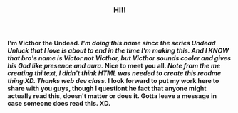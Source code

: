<header>
<h3>
<!--
  <<< Author notes: Course header >>>
  Include a 1280×640 image, course title in sentence case, and a concise description in emphasis.
  In your repository settings: enable template repository, add your 1280×640 social image, auto delete head branches.
  Add your open source license, GitHub uses MIT license.
-->
HI!!
</h3>
</header>

<!--
  <<< Author notes: Step 1 >>>
  Choose 3-5 steps for your course.
  The first step is always the hardest, so pick something easy!
  Link to docs.github.com for further explanations.
  Encourage users to open new tabs for steps!
-->

<h4>I'm Victhor the Undead. <i>I'm doing this name since the series Undead Unluck that I love is about to end in the time I'm making this. And I KNOW that bro's name is Victor not Victhor, but Victhor sounds cooler and gives his God like presence and aura.</i> Nice to meet you all. <i>Note from the me creating thi text, I didn't think HTML was needed to create this readme thing XD. Thanks web dev class. </i> I look forward to put my work here to share with you guys, though I questiont he fact that anyone might actually read this, doesn't matter or does it. Gotta leave a message in case someone does read this. XD.</h4>

